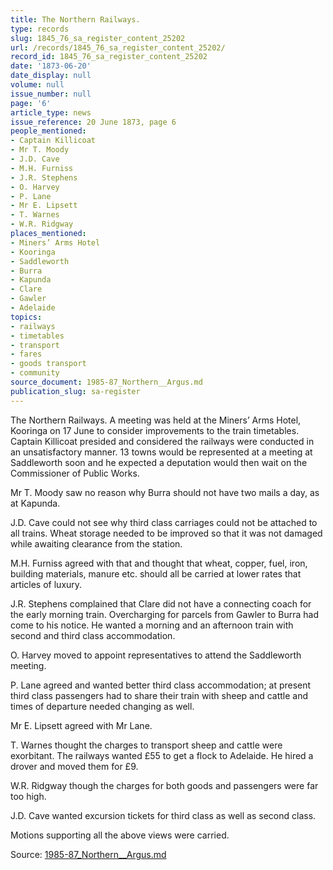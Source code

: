 ```yaml
---
title: The Northern Railways.
type: records
slug: 1845_76_sa_register_content_25202
url: /records/1845_76_sa_register_content_25202/
record_id: 1845_76_sa_register_content_25202
date: '1873-06-20'
date_display: null
volume: null
issue_number: null
page: '6'
article_type: news
issue_reference: 20 June 1873, page 6
people_mentioned:
- Captain Killicoat
- Mr T. Moody
- J.D. Cave
- M.H. Furniss
- J.R. Stephens
- O. Harvey
- P. Lane
- Mr E. Lipsett
- T. Warnes
- W.R. Ridgway
places_mentioned:
- Miners’ Arms Hotel
- Kooringa
- Saddleworth
- Burra
- Kapunda
- Clare
- Gawler
- Adelaide
topics:
- railways
- timetables
- transport
- fares
- goods transport
- community
source_document: 1985-87_Northern__Argus.md
publication_slug: sa-register
---
```


The Northern Railways.  A meeting was held at the Miners’ Arms Hotel, Kooringa on 17 June to consider improvements to the train timetables.  Captain Killicoat presided and considered the railways were conducted in an unsatisfactory manner.  13 towns would be represented at a meeting at Saddleworth soon and he expected a deputation would then wait on the Commissioner of Public Works.

Mr T. Moody saw no reason why Burra should not have two mails a day, as at Kapunda.

J.D. Cave could not see why third class carriages could not be attached to all trains.  Wheat storage needed to be improved so that it was not damaged while awaiting clearance from the station.

M.H. Furniss agreed with that and thought that wheat, copper, fuel, iron, building materials, manure etc. should all be carried at lower rates that articles of luxury.

J.R. Stephens complained that Clare did not have a connecting coach for the early morning train.  Overcharging for parcels from Gawler to Burra had come to his notice.  He wanted a morning and an afternoon train with second and third class accommodation.

O. Harvey moved to appoint representatives to attend the Saddleworth meeting.

P. Lane agreed and wanted better third class accommodation; at present third class passengers had to share their train with sheep and cattle and times of departure needed changing as well.

Mr E. Lipsett agreed with Mr Lane.

T. Warnes thought the charges to transport sheep and cattle were exorbitant.  The railways wanted £55 to get a flock to Adelaide.  He hired a drover and moved them for £9.

W.R. Ridgway though the charges for both goods and passengers were far too high.

J.D. Cave wanted excursion tickets for third class as well as second class.

Motions supporting all the above views were carried.

Source: [1985-87_Northern__Argus.md](/downloads/markdown/1985-87_Northern__Argus.md)
